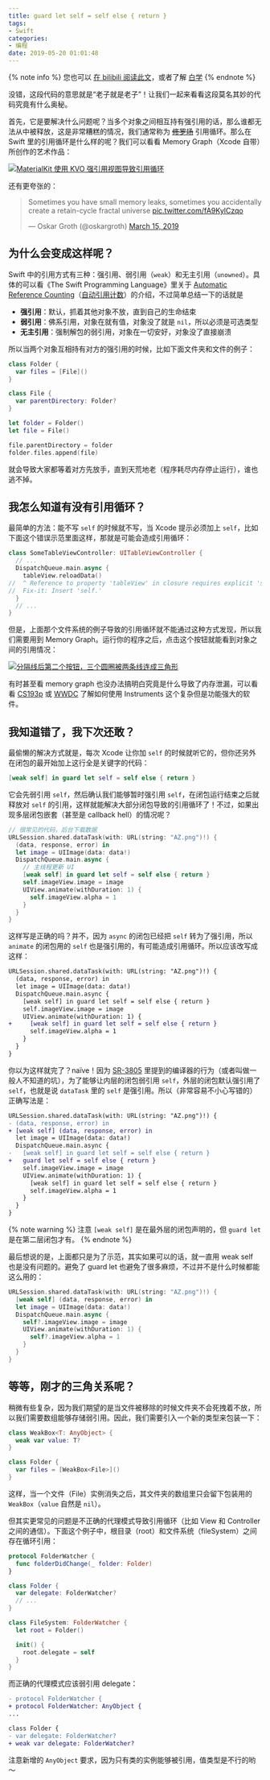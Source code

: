 ```yaml
---
title: guard let self = self else { return }
tags:
- Swift
categories:
- 编程
date: 2019-05-20 01:01:48
---
```


{% note info %}
您也可以 [在 bilibili 阅读此文](https://www.bilibili.com/read/cv2719977)，或者了解 [白学](https://zh.moegirl.org.cn/白学)
{% endnote %}

没错，这段代码的意思就是“老子就是老子”！让我们一起来看看这段莫名其妙的代码究竟有什么奥秘。

<!-- more -->

首先，它是要解决什么问题呢？当多个对象之间相互持有强引用的话，那么谁都无法从中被释放，这是非常糟糕的情况，我们通常称为 ~~[修罗场](https://www.bilibili.com/video/BV1J4411j7gg)~~ 引用循环。那么在 Swift 里的引用循环是什么样的呢？我们可以看看 Memory Graph（Xcode 自带）所创作的艺术作品：

[![MaterialKit 使用 KVO 强引用视图导致引用循环](https://cloud.githubusercontent.com/assets/10842684/19703440/d77df2f4-9ad1-11e6-9531-2ddd1271d40c.png)](https://github.com/LiulietLee/Pick-Color/issues/2)

还有更夸张的：

<blockquote class="twitter-tweet" data-dnt="true"><p lang="en" dir="ltr">Sometimes you have small memory leaks, sometimes you accidentally create a retain-cycle fractal universe <a href="https://t.co/fA9KylCzqo">pic.twitter.com/fA9KylCzqo</a></p>&mdash; Oskar Groth (@oskargroth) <a href="https://twitter.com/oskargroth/status/1106693954991476745?ref_src=twsrc%5Etfw">March 15, 2019</a></blockquote> <script async src="https://platform.twitter.com/widgets.js" charset="utf-8"></script>

## 为什么会变成这样呢？

Swift 中的引用方式有三种：强引用、弱引用（`weak`）和无主引用（`unowned`）。具体的可以看《The Swift Programming Language》里关于 [Automatic Reference Counting](https://docs.swift.org/swift-book/LanguageGuide/AutomaticReferenceCounting.html)（[自动引用计数](https://swiftgg.gitbook.io/swift/swift-jiao-cheng/24_automatic_reference_counting)）的介绍，不过简单总结一下的话就是

- **强引用**：默认，抓着其他对象不放，直到自己的生命结束
- **弱引用**：佛系引用，对象在就有值，对象没了就是 `nil`，所以必须是可选类型
- **无主引用**：强制解包的弱引用，对象在一切安好，对象没了直接崩溃

所以当两个对象互相持有对方的强引用的时候，比如下面文件夹和文件的例子：

```swift
class Folder {
  var files = [File]()
}

class File {
  var parentDirectory: Folder?
}

let folder = Folder()
let file = File()

file.parentDirectory = folder
folder.files.append(file)
```

就会导致大家都等着对方先放手，直到天荒地老（程序耗尽内存停止运行），谁也逃不掉。

## 我怎么知道有没有引用循环？

最简单的方法：能不写 `self` 的时候就不写，当 Xcode 提示必须加上 `self`，比如下面这个错误示范里面这样，那就是可能会造成引用循环：

```swift
class SomeTableViewController: UITableViewController {
  // ...
  DispatchQueue.main.async {
    tableView.reloadData()
//  ^ Reference to property 'tableView' in closure requires explicit 'self.' to make capture semantics explicit. 
//  Fix-it: Insert 'self.'
  }
  // ...
}
```

但是，上面那个文件系统的例子导致的引用循环就不能通过这种方式发现，所以我们需要用到 Memory Graph。运行你的程序之后，点击这个按钮就能看到对象之间的引用情况：

[![分隔线后第二个按钮，三个圆圈被两条线连成三角形](https://docs-assets.developer.apple.com/published/d156982b0dad1dd581a8d8e0e866539d/17400/gathering-information-about-memory-use-2.png)](https://developer.apple.com/documentation/xcode/gathering-information-about-memory-use)

有时甚至看 memory graph 也没办法搞明白究竟是什么导致了内存泄漏，可以看看 [CS193p](https://cs193p.sites.stanford.edu) 或 [WWDC](https://developer.apple.com/videos/developer-tools/performance) 了解如何使用 Instruments 这个复杂但是功能强大的软件。

## 我知道错了，我下次还敢？

最偷懒的解决方式就是，每次 Xcode 让你加 `self` 的时候就听它的，但你还另外在闭包的最开始加上这行全是关键字的代码：

```swift
[weak self] in guard let self = self else { return }
```

它会先弱引用 `self`，然后确认我们能够暂时强引用 `self`，在闭包运行结束之后就释放对 `self` 的引用，这样就能解决大部分闭包导致的引用循环了！不过，如果出现多层闭包嵌套（甚至是 callback hell）的情况呢？

```swift
// 很常见的代码，后台下载数据
URLSession.shared.dataTask(with: URL(string: "AZ.png")!) {
  (data, response, error) in
  let image = UIImage(data: data!)
  DispatchQueue.main.async {
    // 主线程更新 UI
    [weak self] in guard let self = self else { return }
    self.imageView.image = image
    UIView.animate(withDuration: 1) {
      self.imageView.alpha = 1
    }
  }
}
```

这样写是正确的吗？并不，因为 `async` 的闭包已经把 `self` 转为了强引用，所以 `animate` 的闭包用的 `self` 也是强引用的，有可能造成引用循环。所以应该改写成这样：

```diff
URLSession.shared.dataTask(with: URL(string: "AZ.png")!) {
  (data, response, error) in
  let image = UIImage(data: data!)
  DispatchQueue.main.async {
    [weak self] in guard let self = self else { return }
    self.imageView.image = image
    UIView.animate(withDuration: 1) {
+     [weak self] in guard let self = self else { return }
      self.imageView.alpha = 1
    }
  }
}
```

你以为这样就完了？naïve！因为 [SR-3805](https://bugs.swift.org/browse/SR-3805) 里提到的编译器的行为（或者叫做一般人不知道的坑），为了能够让内层的闭包弱引用 `self`，外层的闭包默认强引用了 `self`，也就是说 `dataTask` 里的 `self` 是强引用。所以（非常容易不小心写错的）正确写法是：

```diff
URLSession.shared.dataTask(with: URL(string: "AZ.png")!) {
- (data, response, error) in
+ [weak self] (data, response, error) in
  let image = UIImage(data: data!)
  DispatchQueue.main.async {
-   [weak self] in guard let self = self else { return }
+   guard let self = self else { return }
    self.imageView.image = image
    UIView.animate(withDuration: 1) {
      [weak self] in guard let self = self else { return }
      self.imageView.alpha = 1
    }
  }
}
```

{% note warning %}
注意 `[weak self]` 是在最外层的闭包声明的，但 `guard let` 是在第二层闭包才有。
{% endnote %}

最后想说的是，上面都只是为了示范，其实如果可以的话，就一直用 weak self 也是没有问题的。避免了 guard let 也避免了很多麻烦，不过并不是什么时候都能这么用的：

```swift
URLSession.shared.dataTask(with: URL(string: "AZ.png")!) {
  [weak self] (data, response, error) in
  let image = UIImage(data: data!)
  DispatchQueue.main.async {
    self?.imageView.image = image
    UIView.animate(withDuration: 1) {
      self?.imageView.alpha = 1
    }
  }
}
```

## 等等，刚才的三角关系呢？

稍微有些复杂，因为我们期望的是当文件被移除的时候文件夹不会死拽着不放，所以我们需要数组能够存储弱引用。因此，我们需要引入一个新的类型来包装一下：

```swift
class WeakBox<T: AnyObject> {
  weak var value: T?
}

class Folder {
  var files = [WeakBox<File>]()
}
```

这样，当一个文件（File）实例消失之后，其文件夹的数组里只会留下包装用的 `WeakBox`（`value` 自然是 `nil`）。

但其实更常见的问题是不正确的代理模式导致引用循环（比如 View 和 Controller 之间的通信）。下面这个例子中，根目录（root）和文件系统（fileSystem）之间存在循环引用：

```swift
protocol FolderWatcher {
  func folderDidChange(_ folder: Folder)
}

class Folder {
  var delegate: FolderWatcher?
  // ...
}

class FileSystem: FolderWatcher {
  let root = Folder()

  init() {
    root.delegate = self
  }
}
```

而正确的代理模式应该弱引用 delegate：

```diff
- protocol FolderWatcher {
+ protocol FolderWatcher: AnyObject {
...

class Folder {
- var delegate: FolderWatcher?
+ weak var delegate: FolderWatcher?
```

注意新增的 `AnyObject` 要求，因为只有类的实例能够被引用，值类型是不行的哟～
